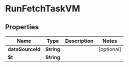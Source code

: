 

# RunFetchTaskVM


## Properties

| Name | Type | Description | Notes |
|------------ | ------------- | ------------- | -------------|
|**dataSourceId** | **String** |  |  [optional] |
|**$t** | **String** |  |  |



